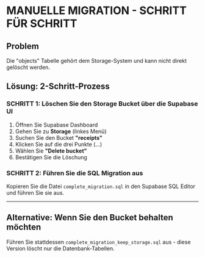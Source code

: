 # MANUELLE MIGRATION - SCHRITT FÜR SCHRITT

## Problem
Die "objects" Tabelle gehört dem Storage-System und kann nicht direkt gelöscht werden.

## Lösung: 2-Schritt-Prozess

### SCHRITT 1: Löschen Sie den Storage Bucket über die Supabase UI

1. Öffnen Sie Supabase Dashboard
2. Gehen Sie zu **Storage** (linkes Menü)
3. Suchen Sie den Bucket **"receipts"**
4. Klicken Sie auf die drei Punkte (...)
5. Wählen Sie **"Delete bucket"**
6. Bestätigen Sie die Löschung

### SCHRITT 2: Führen Sie die SQL Migration aus

Kopieren Sie die Datei `complete_migration.sql` in den Supabase SQL Editor und führen Sie sie aus.

---

## Alternative: Wenn Sie den Bucket behalten möchten

Führen Sie stattdessen `complete_migration_keep_storage.sql` aus - diese Version löscht nur die Datenbank-Tabellen.
